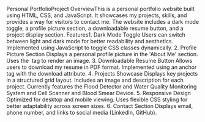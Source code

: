 Personal PortfolioProject OverviewThis is a personal portfolio website built using HTML, CSS, and JavaScript. It showcases my projects, skills, and provides a way for visitors to contact me. The website includes a dark mode toggle, a profile picture section, a downloadable resume button, and a project display section.
Features1. Dark Mode Toggle Users can switch between light and dark mode for better readability and aesthetics.
Implemented using JavaScript to toggle CSS classes dynamically.
2. Profile Picture Section Displays a personal profile picture in the 'About Me' section.
Uses the <img> tag to render an image.
3. Downloadable Resume Button Allows users to download my resume in PDF format.
Implemented using an anchor <a> tag with the download attribute.
4. Projects Showcase Displays key projects in a structured grid layout.
Includes an image and description for each project.
Currently features the Flood Detector and Water Quality Monitoring System and Cell Scanner and Blood Smear Device.
5. Responsive Design Optimized for desktop and mobile viewing.
Uses flexible CSS styling for better adaptability across screen sizes.
6. Contact Section Displays email, phone number, and links to social media (LinkedIn, GitHub).
